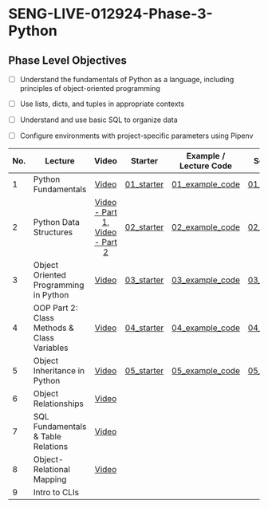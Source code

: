 # SENG-LIVE-012924-Phase-3-Python
## Phase Level Objectives
- [ ] Understand the fundamentals of Python as a language, including principles of object-oriented programming
- [ ] Use lists, dicts, and tuples in appropriate contexts
- [ ] Understand and use basic SQL to organize data
- [ ] Configure environments with project-specific parameters using Pipenv


|No. | Lecture                          | Video 	| Starter 	| Example / Lecture Code 	| Solution 	|
|----|------------------------------	|:-----:	|--------	|---------	|---------	|
|1 | Python Fundamentals                         |[Video](https://www.youtube.com/watch?v=YhY-KYjqRIQ)|[01_starter](https://github.com/RikkuX491/EAST-SE-012924-Phase-3/tree/01_starter)|[01_example_code](https://github.com/RikkuX491/EAST-SE-012924-Phase-3/tree/01_example_code)|[01_solution](https://github.com/RikkuX491/EAST-SE-012924-Phase-3/tree/01_solution)|
|2 | Python Data Structures                      |[Video - Part 1](https://www.youtube.com/watch?v=yfyw6bBcXhk), [Video - Part 2](https://www.youtube.com/watch?v=gU2n71CnpHQ)|[02_starter](https://github.com/RikkuX491/EAST-SE-012924-Phase-3/tree/02_starter)|[02_example_code](https://github.com/RikkuX491/EAST-SE-012924-Phase-3/tree/02_example_code)|[02_solution](https://github.com/RikkuX491/EAST-SE-012924-Phase-3/tree/02_solution)|
|3 | Object Oriented Programming in Python       |[Video](https://www.youtube.com/watch?v=2LdMX-x5OdA)|[03_starter](https://github.com/RikkuX491/EAST-SE-012924-Phase-3/tree/03_starter)|[03_example_code](https://github.com/RikkuX491/EAST-SE-012924-Phase-3/tree/03_example_code)|[03_solution](https://github.com/RikkuX491/EAST-SE-012924-Phase-3/tree/03_solution)|
|4 | OOP Part 2: Class Methods & Class Variables |[Video](https://www.youtube.com/watch?v=fNDCkmjR2oc)|[04_starter](https://github.com/RikkuX491/EAST-SE-012924-Phase-3/tree/04_starter)|[04_example_code](https://github.com/RikkuX491/EAST-SE-012924-Phase-3/tree/04_example_code)|[04_solution](https://github.com/RikkuX491/EAST-SE-012924-Phase-3/tree/04_solution)|
|5 | Object Inheritance in Python                |[Video](https://www.youtube.com/watch?v=njSunUuQ69k)|[05_starter](https://github.com/RikkuX491/EAST-SE-012924-Phase-3/tree/05_starter)|[05_example_code](https://github.com/RikkuX491/EAST-SE-012924-Phase-3/tree/05_example_code)|[05_solution](https://github.com/RikkuX491/EAST-SE-012924-Phase-3/tree/05_solution)|
|6 | Object Relationships                        |[Video](https://www.youtube.com/watch?v=s96X7rnCqgw)||||
|7 | SQL Fundamentals & Table Relations          |[Video](https://www.youtube.com/watch?v=bYFwkTGJtSQ)||||
|8 | Object-Relational Mapping                   |[Video](https://www.youtube.com/watch?v=tk8oaRvRzXw)||||
|9 | Intro to CLIs                               |||||